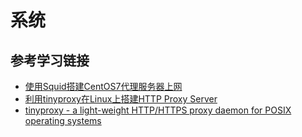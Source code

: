 # 系统

## 参考学习链接

* [使用Squid搭建CentOS7代理服务器上网](https://blog.csdn.net/qingfengxulai/article/details/80853870)
* [利用tinyproxy在Linux上搭建HTTP Proxy Server](https://blog.51cto.com/dgd2010/1939113)
* [tinyproxy - a light-weight HTTP/HTTPS proxy daemon for POSIX operating systems](https://github.com/tinyproxy/tinyproxy)
